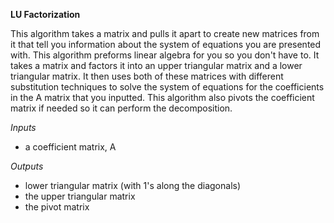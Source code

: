 **LU Factorization**

This algorithm takes a matrix and pulls it apart to create new matrices from it that tell you information about the system of equations you are presented with. This algorithm preforms linear algebra for you so you don't have to. It takes a matrix and factors it into an upper triangular matrix and a lower triangular matrix. It then uses both of these matrices with different substitution techniques to solve the system of equations for the coefficients in the A matrix that you inputted. This algorithm also pivots the coefficient matrix if needed so it can perform the decomposition.

*Inputs*
- a coefficient matrix, A

*Outputs*
- lower triangular matrix (with 1's along the diagonals)
- the upper triangular matrix
- the pivot matrix

